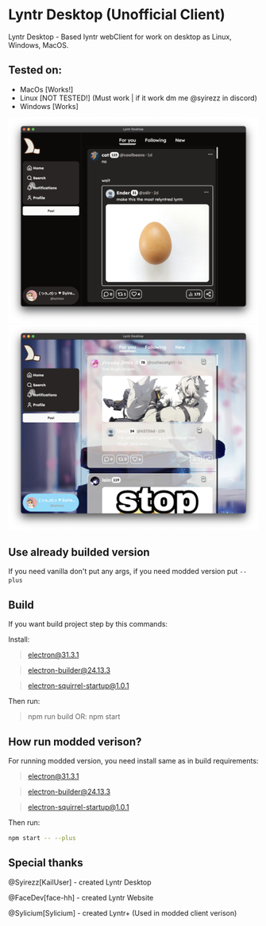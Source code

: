 # Lyntr Desktop (Unofficial Client)
Lyntr Desktop - Based lyntr webClient for work on desktop as Linux, Windows, MacOS.

## Tested on:
- MacOs [Works!]
- Linux [NOT TESTED!] (Must work | if it work dm me @syirezz in discord)
- Windows [Works]

![Vanilla](assets/vanilla.png) 
![Modded](assets/modded.png)


## Use already builded version
If you need vanilla don't put any args, if you need modded version put `--plus`

## Build

If you want build project step by this commands:

   Install:
   > electron@31.3.1

   > electron-builder@24.13.3

   > electron-squirrel-startup@1.0.1

   Then run:
   > npm run build 
   OR:
   >npm start

## How run modded verison?
For running modded version, you need install same as in build requirements:
   > electron@31.3.1

   > electron-builder@24.13.3

   > electron-squirrel-startup@1.0.1

Then run: 
```bash
npm start -- --plus
```


## Special thanks
@Syirezz[KailUser] - created Lyntr Desktop

@FaceDev[face-hh] - created Lyntr Website

@Sylicium[Sylicium] - created Lyntr+ (Used in modded client verison)
